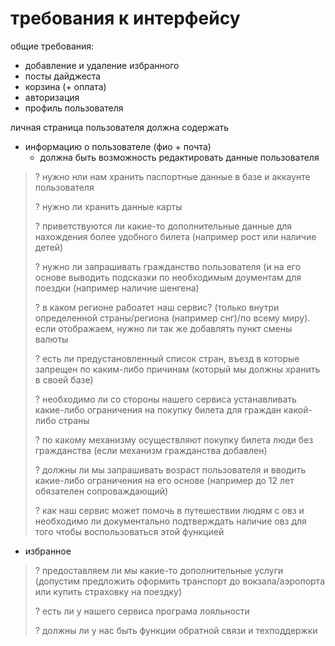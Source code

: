 # требования к интерфейсу


общие требования:

+ добавление и удаление избранного
+ посты дайджеста
+ корзина (+ оплата)
+ авторизация
+ профиль пользователя


личная страница пользователя должна содержать 
+ информацию о пользователе (фио + почта)
    + должна быть возможность редактировать данные пользователя
>    ? нужно нли нам хранить паспортные данные в базе и аккаунте пользователя
>
>    ? нужно ли хранить данные карты
> 
>    ? приветствуются ли какие-то дополнительные данные для нахождения более удобного билета (например рост или наличие детей)
>
>    ? нужно ли запрашивать гражданство пользователя (и на его основе выводить подсказки по необходимым доументам для поездки (например наличие шенгена)
>
>    ? в каком регионе рабоатет наш сервис? (только внутри определенной страны/региона (например снг)/по всему миру). если отображаем, нужно ли так же добавлять пункт смены валюты
>
>    ? есть ли предустановленный список стран, въезд в которые запрещен по каким-либо причинам (который мы должны хранить в своей базе)
>
>    ? необходимо ли со стороны нашего сервиса устанавливать какие-либо ограничения на покупку билета для граждан какой-либо страны
>
>    ? по какому механизму осуществляют покупку билета люди без гражданства (если механизм гражданства добавлен)
>
>    ? должны ли мы запрашивать возраст пользователя и вводить какие-либо ограничения на его основе (например до 12 лет обязателен сопроваждающий)
>
>    ? как наш сервис может помочь в путешествии людям с овз и необходимо ли документально подтверждать наличие овз для того чтобы воспользоваться этой функцией
+ избранное

>   ? предоставляем ли мы какие-то дополнительные услуги (допустим предложить оформить транспорт до вокзала/аэропорта или купить страховку на поездку)
>
>   ? есть ли у нашего сервиса програма лояльности
>
>   ? должны ли у нас быть функции обратной связи и техподдержки

